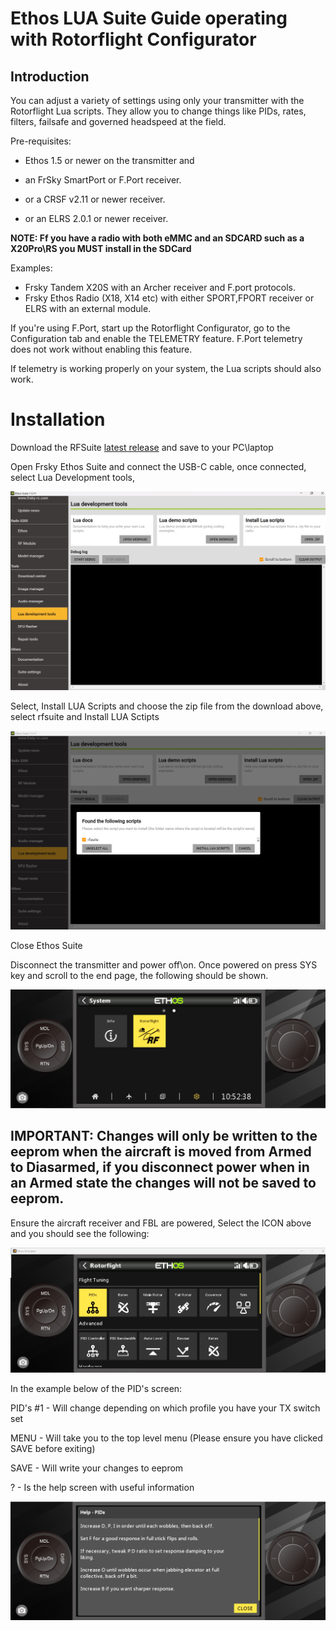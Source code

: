 # Ethos LUA Suite Guide operating with Rotorflight Configurator

## Introduction
You can adjust a variety of settings using only your transmitter with the Rotorflight Lua scripts. They allow you to change things like PIDs, rates, filters, failsafe and governed headspeed at the field. 

Pre-requisites:

- Ethos 1.5 or newer on the transmitter and

- an FrSky SmartPort or F.Port receiver.

- or a CRSF v2.11 or newer receiver.

- or an ELRS 2.0.1 or newer receiver.

**NOTE: Ff you have a radio with both eMMC and an SDCARD such as a X20Pro\RS you MUST install in the SDCard**

Examples:

- Frsky Tandem X20S with an Archer receiver and F.port protocols.
- Frsky Ethos Radio (X18, X14 etc) with either SPORT,FPORT receiver or ELRS with an external module.


If you're using F.Port, start up the Rotorflight Configurator, go to the Configuration tab and enable the TELEMETRY feature. F.Port telemetry does not work without enabling this feature.

If telemetry is working properly on your system, the Lua scripts should also work.

# Installation
Download the RFSuite [latest release](https://github.com/rotorflight/rotorflight-configurator/releases) and save to your PC\laptop

Open Frsky Ethos Suite and connect the USB-C cable, once connected, select Lua Development tools, 

![image](https://github.com/jimmy6616/Rotorflight-Ethos-LUA/blob/img/Ethos_lua_1.jpg)

Select, Install LUA Scripts and choose the zip file from the download above, select rfsuite and Install LUA Sctipts



![image](https://github.com/jimmy6616/Rotorflight-Ethos-LUA/blob/img/Ethos_lua_2.jpg)

Close Ethos Suite

Disconnect the transmitter and power off\on. Once powered on press SYS key and scroll to the end page, the following should be shown.


![image](https://github.com/jimmy6616/Rotorflight-Ethos-LUA/blob/img/sys_rf.jpg)

## IMPORTANT: Changes will only be written to the eeprom when the aircraft is moved from Armed to Diasarmed, if you disconnect power when in an Armed state the changes will not be saved to eeprom.

Ensure the aircraft receiver and FBL are powered, Select the ICON above and you should see the following:

![image](https://github.com/jimmy6616/Rotorflight-Ethos-LUA/blob/img/Ethos_lua_3.jpg)

In the example below of the PID's screen:

PID's #1  - Will change depending on which profile you have your TX switch set

MENU - Will take you to the top level menu (Please ensure you have clicked SAVE before exiting)

SAVE - Will write your changes to eeprom

? - Is the help screen with useful information

![image](https://github.com/jimmy6616/Rotorflight-Ethos-LUA/blob/img/pid_help1.jpg)









